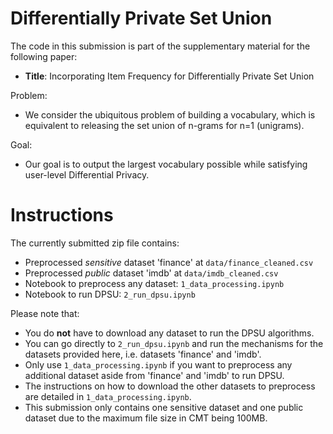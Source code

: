 # Differentially Private Set Union

The code in this submission is part of the supplementary material for the following paper:

- **Title**: Incorporating Item Frequency for Differentially Private Set Union


Problem:

- We consider the ubiquitous problem of building a vocabulary, which is equivalent to releasing the set union of n-grams for n=1 (unigrams). 

Goal:

- Our goal is to output the largest vocabulary possible while satisfying user-level Differential Privacy.



# Instructions

The currently submitted zip file contains:

- Preprocessed *sensitive* dataset 'finance' at `data/finance_cleaned.csv`
- Preprocessed *public* dataset 'imdb' at `data/imdb_cleaned.csv`
- Notebook to preprocess any dataset: `1_data_processing.ipynb`
- Notebook to run DPSU: `2_run_dpsu.ipynb`

Please note that:

- You do **not** have to download any dataset to run the DPSU algorithms.
- You can go directly to `2_run_dpsu.ipynb` and run the mechanisms for the datasets provided here, i.e. datasets 'finance' and 'imdb'.
- Only use `1_data_processing.ipynb` if you want to preprocess any additional dataset aside from 'finance' and 'imdb' to run DPSU.
- The instructions on how to download the other datasets to preprocess are detailed in `1_data_processing.ipynb`.
- This submission only contains one sensitive dataset and one public dataset due to the maximum file size in CMT being 100MB.
